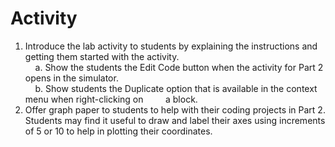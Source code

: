 # Activity
1. Introduce the lab activity to students by explaining the instructions and getting them started with the activity.\
&nbsp;&nbsp;&nbsp;&nbsp;a. Show the students the Edit Code button when the activity for Part 2 opens in the simulator.\
&nbsp;&nbsp;&nbsp;&nbsp;b. Show students the Duplicate option that is available in the context menu when right-clicking on &nbsp;&nbsp;&nbsp;&nbsp;&nbsp;&nbsp;&nbsp;&nbsp;a block.
2. Offer graph paper to students to help with their coding projects in Part 2. Students may find it useful to draw and label their axes using increments of 5 or 10 to help in plotting their coordinates.
